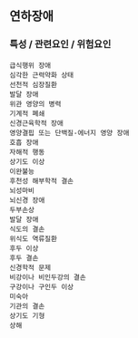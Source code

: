 ## 연하장애


### 특성 / 관련요인 / 위험요인

>                
                              
    급식행위 장애
    심각한 근력약화 상태
    선천적 심장질환
    발달 장애
    위관 영양의 병력
    기계적 폐쇄
    신경근육학적 장애
    영양결핍 또는 단백질-에너지 영양 장애
    호흡 장애
    자해적 행동
    상기도 이상
    이완불능
    후천성 해부학적 결손
    뇌성마비
    뇌신경 장애
    두부손상
    발달 장애
    식도의 결손
    위식도 역류질환
    후두 이상
    후두 결손
    신경학적 문제
    비강이나 비인두강의 결손
    구강이나 구인두 이상
    미숙아
    기관의 결손
    상기도 기형
    상해
